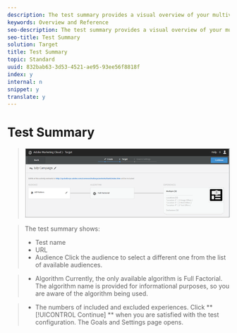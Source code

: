 ```yaml
---
description: The test summary provides a visual overview of your multivariate test.
keywords: Overview and Reference
seo-description: The test summary provides a visual overview of your multivariate test.
seo-title: Test Summary
solution: Target
title: Test Summary
topic: Standard
uuid: 832bab63-3d53-4521-ae95-93ee56f8818f
index: y
internal: n
snippet: y
translate: y
---
```


# Test Summary


>![](../../../assets/summary2.png) 

>The test summary shows: 
>
>* Test name
>* URL
>* Audience Click the audience to select a different one from the list of available audiences. 

>* Algorithm Currently, the only available algorithm is Full Factorial. The algorithm name is provided for informational purposes, so you are aware of the algorithm being used. 

>* The numbers of included and excluded experiences.
>Click ** [!UICONTROL  Continue] ** when you are satisfied with the test configuration. The Goals and Settings page opens. 
